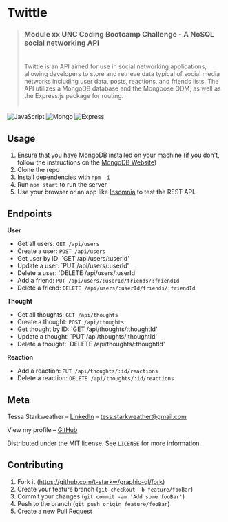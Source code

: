 # Twittle
>### Module xx UNC Coding Bootcamp Challenge - A NoSQL social networking API <br><br>
>  Twittle is an API aimed for use in social networking applications, allowing developers to store and retrieve data typical of social media networks including user data, posts, reactions, and friends lists. The API utilizes a MongoDB database and the Mongoose ODM, as well as the Express.js package for routing. <br><br>

![JavaScript][js-url]
![Mongo][mongo-url]
![Express][express-url]


## Usage

1. Ensure that you have MongoDB installed on your machine (if you don't, follow the instructions on the [MongoDB Website](https://docs.mongodb.com/manual/installation/))
2. Clone the repo
3. Install dependencies with `npm -i`
4. Run `npm start` to run the server
5. Use your browser or an app like [Insomnia](https://insomnia.rest/) to test the REST API.

## Endpoints

**User**
- Get all users:        `GET /api/users`
- Create a user:        `POST /api/users`
- Get user by ID:       `GET /api/users/:userId'
- Update a user:        `PUT /api/users/:userId'
- Delete a user:        `DELETE /api/users/:userId'
- Add a friend:         `PUT /api/users/:userId/friends/:friendId`
- Delete a friend:      `DELETE /api/users/:userId/friends/:friendId`

**Thought**
- Get all thoughts:     `GET /api/thoughts`
- Create a thought:     `POST /api/thoughts`
- Get thought by ID:    `GET /api/thoughts/:thoughtId'
- Update a thought:     `PUT /api/thoughts/:thoughtId'
- Delete a thought:     `DELETE /api/thoughts/:thoughtId'

**Reaction**
- Add a reaction:       `PUT /api/thoughts/:id/reactions`
- Delete a reaction:    `DELETE /api/thoughts/:id/reactions`

## Meta

Tessa Starkweather – [LinkedIn](https://www.linkedin.com/in/tessa-starkweather-b61941200/) – tess.starkweather@gmail.com

View my profile – [GitHub](https://github.com/t-starkw)

Distributed under the MIT license. See ``LICENSE`` for more information.

## Contributing

1. Fork it (<https://github.com/t-starkw/graphic-ql/fork>)
2. Create your feature branch (`git checkout -b feature/fooBar`)
3. Commit your changes (`git commit -am 'Add some fooBar'`)
4. Push to the branch (`git push origin feature/fooBar`)
5. Create a new Pull Request

<!-- Markdown link & img dfn's -->

[node-url]: https://img.shields.io/badge/Node.js-43853D?style=for-the-badge&logo=node.js&logoColor=white
[js-url]: https://img.shields.io/badge/JavaScript-F7DF1E?style=for-the-badge&logo=javascript&logoColor=black
[html-url]: https://img.shields.io/badge/HTML5-E34F26?style=for-the-badge&logo=html5&logoColor=white
[css-url]: https://img.shields.io/badge/CSS3-1572B6?style=for-the-badge&logo=css3&logoColor=white
[python-url]: https://img.shields.io/badge/Python-14354C?style=for-the-badge&logo=python&logoColor=white
[express-url]: https://img.shields.io/badge/Express.js-404D59?style=for-the-badge
[react-url]: https://img.shields.io/badge/React-20232A?style=for-the-badge&logo=react&logoColor=61DAFB
[jquery-url]: https://img.shields.io/badge/jQuery-0769AD?style=for-the-badge&logo=jquery&logoColor=white
[bs-url]: https://img.shields.io/badge/Bootstrap-563D7C?style=for-the-badge&logo=bootstrap&logoColor=white
[tw-url]: https://img.shields.io/badge/Tailwind_CSS-38B2AC?style=for-the-badge&logo=tailwind-css&logoColor=white
[mongo-url]: https://img.shields.io/badge/MongoDB-4EA94B?style=for-the-badge&logo=mongodb&logoColor=white
[mysql-url]: https://img.shields.io/badge/MySQL-00000F?style=for-the-badge&logo=mysql&logoColor=white
[heroku-url]: https://img.shields.io/badge/Heroku-430098?style=for-the-badge&logo=heroku&logoColor=white
[sqlize-url]: https://img.shields.io/badge/sequelize-323330?style=for-the-badge&logo=sequelize&logoColor=blue
[jswtoken-url]: 	https://img.shields.io/badge/json%20web%20tokens-323330?style=for-the-badge&logo=json-web-tokens&logoColor=pink
[apollo-url]: https://img.shields.io/badge/-ApolloGraphQL-311C87?style=for-the-badge&logo=apollo-graphql
[graphql-url]: https://img.shields.io/badge/-GraphQL-E10098?style=for-the-badge&logo=graphql&logoColor=white

